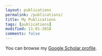 ```yaml
---
layout: publications
permalink: /publications/
title: My Publications
tags: [publications]
modified: 11-01-2018
comments: false
---
```


You can browse my <a href="https://scholar.google.de/citations?user=yJOR89oAAAAJ&hl=en" target="_blank">Google Scholar profile</a>.

